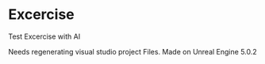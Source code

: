 # Excercise
Test Excercise with AI


Needs regenerating visual studio project Files. 
Made on Unreal Engine 5.0.2
